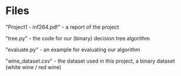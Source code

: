 # Files

"Project1 - inf264.pdf" - a report of the project

"tree.py" - the code for our (binary) decision tree algorithm 

"evaluate.py" - an example for evaluating our algorithm

"wine_dataset.csv" - the dataset used in this project, a binary dataset (white wine / red wine)
